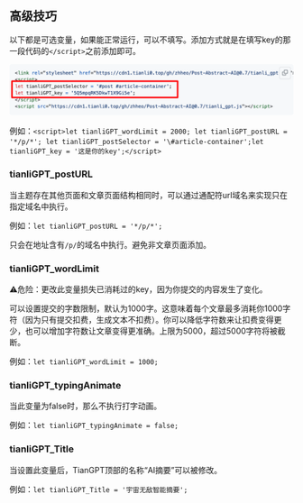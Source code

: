 ## 高级技巧

以下都是可选变量，如果能正常运行，可以不填写。添加方式就是在填写key的那一段代码的`</script>`之前添加即可。

![](/img/advanced.png)

例如：`<script>let tianliGPT_wordLimit = 2000; let tianliGPT_postURL = '*/p/*'; let tianliGPT_postSelector = '\#article-container';let tianliGPT_key = '这是你的key';</script>`

### tianliGPT_postURL

当主题存在其他页面和文章页面结构相同时，可以通过通配符url域名来实现只在指定域名中执行。

例如：`let tianliGPT_postURL = '*/p/*';`

只会在地址含有`/p/`的域名中执行。避免非文章页面添加。

### tianliGPT_wordLimit

⚠️危险：更改此变量损失已消耗过的key，因为你提交的内容发生了变化。

可以设置提交的字数限制，默认为1000字。这意味着每个文章最多消耗你1000字符（因为只有提交扣费，生成文本不扣费）。你可以降低字符数来让扣费变得更少，也可以增加字符数让文章变得更准确。上限为5000，超过5000字符将被截断。

例如：`let tianliGPT_wordLimit = 1000;`

### tianliGPT_typingAnimate

当此变量为false时，那么不执行打字动画。

例如：`let tianliGPT_typingAnimate = false;`

### tianliGPT_Title

当设置此变量后，TianGPT顶部的名称“AI摘要”可以被修改。

例如：`let tianliGPT_Title = '宇宙无敌智能摘要';`